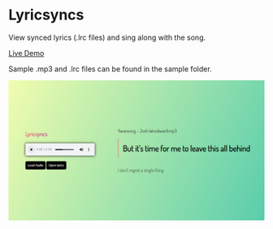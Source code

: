 # Lyricsyncs
View synced lyrics (.lrc files) and sing along with the song.   

[Live Demo](https://mithu2649.github.io/Lyricsyncs)   
  
Sample .mp3 and .lrc files can be found in the sample folder.   
  
![Preview](https://github.com/mithu2649/Lyricsyncs/blob/master/sample/preview.png)
